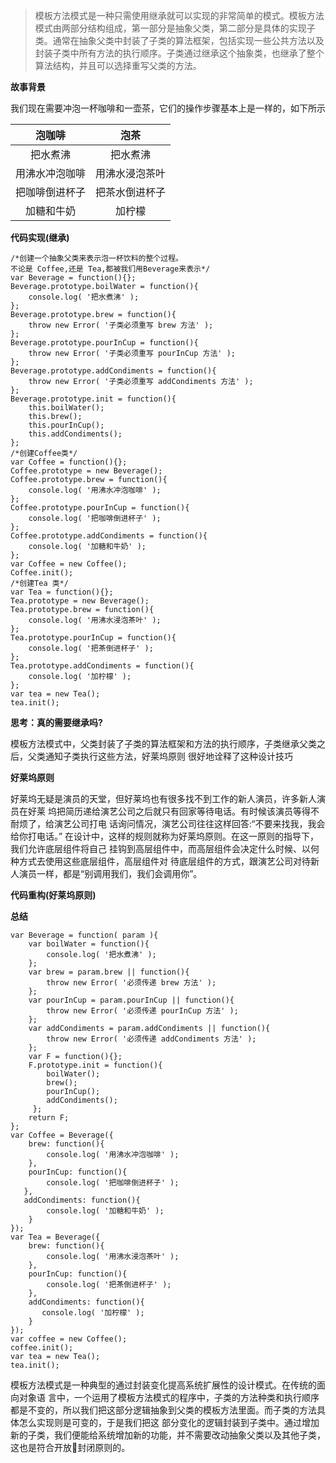 > 模板方法模式是一种只需使用继承就可以实现的非常简单的模式。模板方法模式由两部分结构组成，第一部分是抽象父类，第二部分是具体的实现子类。通常在抽象父类中封装了子类的算法框架，包括实现一些公共方法以及封装子类中所有方法的执行顺序。子类通过继承这个抽象类，也继承了整个算法结构，并且可以选择重写父类的方法。

**故事背景**

我们现在需要冲泡一杯咖啡和一壶茶，它们的操作步骤基本上是一样的，如下所示

<table>
<thead>
<tr>
<th style="text-align:center">泡咖啡</th>
<th style="text-align:center">泡茶</th>
</tr>
</thead>
<tbody>
<tr>
<td style="text-align:center">把水煮沸</td>
<td style="text-align:center">把水煮沸</td>
</tr>
<tr>
<td style="text-align:center">用沸水冲泡咖啡</td>
<td style="text-align:center">用沸水浸泡茶叶</td>
</tr>
<tr>
<td style="text-align:center">把咖啡倒进杯子</td>
<td style="text-align:center">把茶水倒进杯子</td>
</tr>
<tr>
<td style="text-align:center">加糖和牛奶</td>
<td style="text-align:center">加柠檬</td>
</tr>
</tbody>
</table>

**代码实现(继承)**

```
/*创建一个抽象父类来表示泡一杯饮料的整个过程。
不论是 Coffee,还是 Tea,都被我们用Beverage来表示*/
var Beverage = function(){};
Beverage.prototype.boilWater = function(){ 
    console.log( '把水煮沸' );
};
Beverage.prototype.brew = function(){
    throw new Error( '子类必须重写 brew 方法' );
}; 
Beverage.prototype.pourInCup = function(){
    throw new Error( '子类必须重写 pourInCup 方法' );
}; 
Beverage.prototype.addCondiments = function(){
    throw new Error( '子类必须重写 addCondiments 方法' );
};
Beverage.prototype.init = function(){ 
    this.boilWater();
    this.brew();
    this.pourInCup(); 
    this.addCondiments();
};
/*创建Coffee类*/
var Coffee = function(){}; 
Coffee.prototype = new Beverage();
Coffee.prototype.brew = function(){ 
    console.log( '用沸水冲泡咖啡' );
};
Coffee.prototype.pourInCup = function(){
    console.log( '把咖啡倒进杯子' );
};
Coffee.prototype.addCondiments = function(){ 
    console.log( '加糖和牛奶' );
};
var Coffee = new Coffee(); 
Coffee.init();
/*创建Tea 类*/
var Tea = function(){};
Tea.prototype = new Beverage();
Tea.prototype.brew = function(){ 
    console.log( '用沸水浸泡茶叶' );
};
Tea.prototype.pourInCup = function(){
    console.log( '把茶倒进杯子' );
};
Tea.prototype.addCondiments = function(){ 
    console.log( '加柠檬' );
};
var tea = new Tea(); 
tea.init();
```

**思考：真的需要继承吗?**

模板方法模式中，父类封装了子类的算法框架和方法的执行顺序，子类继承父类之后，父类通知子类执行这些方法，好莱坞原则 很好地诠释了这种设计技巧

**好莱坞原则**

好莱坞无疑是演员的天堂，但好莱坞也有很多找不到工作的新人演员，许多新人演员在好莱 坞把简历递给演艺公司之后就只有回家等待电话。有时候该演员等得不耐烦了，给演艺公司打电 话询问情况，演艺公司往往这样回答:“不要来找我，我会给你打电话。”
在设计中，这样的规则就称为好莱坞原则。在这一原则的指导下，我们允许底层组件将自己 挂钩到高层组件中，而高层组件会决定什么时候、以何种方式去使用这些底层组件，高层组件对 待底层组件的方式，跟演艺公司对待新人演员一样，都是“别调用我们，我们会调用你”。

**代码重构(好莱坞原则)**


**总结**

```
var Beverage = function( param ){
    var boilWater = function(){ 
        console.log( '把水煮沸' );
    };
    var brew = param.brew || function(){  
        throw new Error( '必须传递 brew 方法' );
    };
    var pourInCup = param.pourInCup || function(){ 
        throw new Error( '必须传递 pourInCup 方法' );
    };
    var addCondiments = param.addCondiments || function(){ 
        throw new Error( '必须传递 addCondiments 方法' );
    };
    var F = function(){};
    F.prototype.init = function(){ 
        boilWater();
        brew();
        pourInCup();  
        addCondiments();
     };
    return F; 
};
var Coffee = Beverage({ 
    brew: function(){
        console.log( '用沸水冲泡咖啡' ); 
    },
    pourInCup: function(){
        console.log( '把咖啡倒进杯子' );
   },
   addCondiments: function(){
        console.log( '加糖和牛奶' ); 
    }
});
var Tea = Beverage({
    brew: function(){
        console.log( '用沸水浸泡茶叶' ); 
    },
    pourInCup: function(){
        console.log( '把茶倒进杯子' );
    },
    addCondiments: function(){
       console.log( '加柠檬' ); 
    }
});
var coffee = new Coffee();
coffee.init();
var tea = new Tea(); 
tea.init();
```

模板方法模式是一种典型的通过封装变化提高系统扩展性的设计模式。在传统的面向对象语 言中，一个运用了模板方法模式的程序中，子类的方法种类和执行顺序都是不变的，所以我们把这部分逻辑抽象到父类的模板方法里面。而子类的方法具体怎么实现则是可变的，于是我们把这 部分变化的逻辑封装到子类中。通过增加新的子类，我们便能给系统增加新的功能，并不需要改动抽象父类以及其他子类，这也是符合开放封闭原则的。
